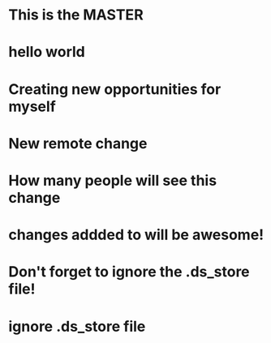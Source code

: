 # This is the MASTER

# hello world
# Creating new opportunities for myself

# New remote change

# How many people will see this change

# changes addded to will be awesome!

# Don't forget to ignore the .ds_store file!

# ignore .ds_store file
